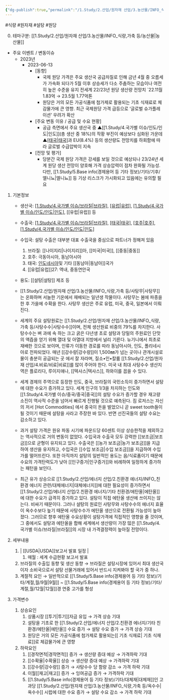 ```yaml
---
{"dg-publish":true,"permalink":"/1.Study/2.산업/원자재 산업/3.농산물/INFO_식량,가축 등/원당/","created":"2024-11-20T21:02:28.932+09:00","updated":"2025-06-26T15:34:34.253+09:00"}
---
```


#식량 #원자재 #설탕 #원당 

0. 테마구분: [[1.Study/2.산업/원자재 산업/3.농산물/INFO_식량,가축 등/농산물\|농산물]]


- 주요 이벤트 / 변동이슈
	- 2023년
		- 2023-06-13
			- [동향]
				- 국제 원당 가격은 주요 생산국 공급차질로 인해 금년 4월 중 오름세가 가속화 되다가  5월 이후 상승세가 다소 주춤하는 모습이나 여전히 높은 수준을 유지
					전세계 22/23년 원당 생산량 전망치 `22.11월 1.83억 → 23.5월 1.77억톤
				- 원당은 거의 모든 가공식품에 첨가제로 활용되는 기초 식재료로 체감물가에 큰 영향. 최근 국제원당 가격 급등으로 ‘글로벌 슈가플레이션’ 우려가 확산
			- [주요 변동 이유 / 공급 및 수요 현황]
				- 공급 측면에서 주요 생산국 중 ▲[[1.Study/4.국가별 이슈/인도/인도\|인도]](총 생산 중 18%)의 작황 부진이 예상보다 심화된 가운데 ▲[[태국\|태국]](6.2%)과 EU(8.4%) 등의 생산량도 전망치를 하회함에 따라 글로벌 수급압박이 지속  
			- [전망 및 평가] 
				- 당분간 국제 원당 가격은 강세를 보일 것으로 예상되나 23/24년 세계 원당  생산 전망이 양호해 가격 상승압력이 점차 완화될 가능성. 다만, [[1.Study/5.Base info(경제용어 등 기타 정보)/기타/기후/엘니뇨\|엘니뇨]] 등 기상 리스크가 가시화되고 있음에는 유의할 필요




1. 기본정보

	- 생산국: [[1.Study/4.국가별 이슈/브라질\|브라질]](20%), [[유럽\|유럽]](11%), [[1.Study/4.국가별 이슈/인도/인도\|인도]](16%), [[유럽\|유럽]] 등
	- 수출국: [[1.Study/4.국가별 이슈/브라질\|브라질]](41%), [[태국\|태국]](9%), [[호주\|호주]](8%), [[1.Study/4.국가별 이슈/인도/인도\|인도]](4%)
	- 수입국:  설탕 수출은 대부분 대표 수출국을 중심으로 파트너가 정해져 있음 
		1) 브라질: [[나이지리\|나이지리]]아, [[미국\|미국]], [[중동\|중동]] 
		2) 호주: 극동아시아, 동남아시아 
		3) 태국: [인도네시아](인도네시아)및 기타 [[동남아\|동남아]]국가 
		4) [[유럽\|유럽]]27: 역내, 중동연안국
	- 용도: [[설탕\|설탕]] 제조 등

	- [[1.Study/2.산업/원자재 산업/3.농산물/INFO_식량,가축 등/사탕무\|사탕무]]는 온화하며 서늘한 기온에서 재배되는 일년생 작물이다. 사탕무는 봄에 파종을 한 후 가을에 수확을 한다. 사탕무 생산은 주로 유럽, 미국, 중국, 일본에서 이뤄진다. 
	- 세계의 주요 설탕원료는 [[1.Study/2.산업/원자재 산업/3.농산물/INFO_식량,가축 등/사탕수수\|사탕수수]]이며, 전체 생산원료 비중의 79%를 차지한다. 사탕수수는 벼 과에 속 하는 크고 굵은 다년생 초로 설탕과 당밀의 주원료인 단맛의 액즙을 얻기 위해 열대 및 아열대 지방에서 널리 기른다. 뉴기니에서 최초로 재배한 것으로 보이며, 인류가 이동한 경로를 따라 동남아시아, 인도, 폴리네시아로 전파되었다. 매년 [[강수량\|강수량]]이 1,500㎜가 넘는 곳이나 관개시설로 물이 충분히 공급되는 곳 에서 잘 자라며, 질소•인•칼륨 [[1.Study/2.산업/원자재 산업/4.비료/비료\|비료]]를 많이 주어야 한다. 미국 내 최대 사탕수수 생산지역은 플로리다, 루이지애나, [[텍사스\|텍사스]], 하와이를 꼽을 수 있다. 
	- 세계 경제의 주역으로 등장한 인도, 중국, 브라질의 국민소득이 증가하면서 설탕에 대한 수요가 증가하고 있다. 세계 인구의 1/3을 차지하는 인도와 [[1.Study/4.국가별 이슈/중국/중국\|중국]]의 설탕 수요가 증가할 경우 재고량 소진이 역사적 수준을 넘어서 빠르게 진행될 것으로 예측된다. 짐 로저스는 자신의 저서 [Hot Commodities] 에서 중국이 돈을 벌었으니 곧 sweet tooth들이 될 것이기 때문에 설탕을 사라고 주장한 바 있다. 반면 선진국들의 설탕 수요는 감소하고 있다. 
	- 과거 설탕 가격은 원유 파동 시기에 파운드당 60센트 이상 상승한적을 제외하고는 역사적으로 거의 변동이 없었다. 수입국과 수출국 모두 강력한 [[보조금\|보조금]]으로 균형이 유지되고 있다. 수출국은 [[농가 보조금\|농가 보조금]]을 지급하여 생산을 유지하고, 수입국은 [[수입 보조금\|수입 보조금]]을 지급하여 수입가를 떨어뜨린다. 또한 아직까지 설탕의 일반적인 용도는 음/식료품이기 때문에 수요의 가격탄력도가 낮아 [[인구증가\|인구증가]]와 비례하여 일정하게 증가하는 패턴을 보인다. 
	- 최근 유가 상승으로 [[1.Study/2.산업/에너지 산업/2.친환경 에너지/INFO_친환경 에너지 관련/대체에너지\|대체에너지]]에 대한 필요성이 증가하면서 [[1.Study/2.산업/에너지 산업/2.친환경 에너지/기타 친환경/에탄올\|에탄올]]에 대한 수요가 급격히 증가하고 있다. 설탕이 직접 에탄올 생산에 쓰이지는 않는다. 비싸기 때문이다. 그러나 설탕의 원료인 사탕무와 사탕수수의 에너지 효율이 옥수수보다 높기 때문에 사탕수수가 에탄올 생산으로 전환될 가능성이 높아졌다. 그러므로 향후 에탄올 수요상황이 설탕가격에 직접적인 영향을 줄 것이며, 그 중에서도 설탕과 에탄올을 합해 세계에서 생산량이 가장 많은 [[1.Study/4.국가별 이슈/브라질\|브라질]]의 시장 내 가격결정력이 높아질 전망이다.



1. 세부내용
	1. | [[USDA\|USDA]]보고서 발표 일정 | 
		1. 매월 : 세계 수급현황 보고서 발표
	2. 브라질의 수출입 동향 및 생산 동향 → 브라질은 설탕시장에 있어서 최대 생산국이자 소비국으로서 설탕 선물거래에 있어서 반드시 지켜봐야 할 국가 중 하나. 
	3. 계절적 요인 → 일반적으로 [[1.Study/5.Base info(경제용어 등 기타 정보)/기타/계절,월/9월\|9월]] ~ [[1.Study/5.Base info(경제용어 등 기타 정보)/기타/계절,월/12월\|12월]]경 연중 고가를 형성



1. 가격변수
	1. 상승요인
		1. 상품시장 [[투기\|투기]]자금 유입 → 가격 상승 기대
		2. 설탕을 기초로 한 [[1.Study/2.산업/에너지 산업/2.친환경 에너지/기타 친환경/에탄올\|에탄올]] 수요 증가 → 설탕 수요 증가 → 가격 상승 기대
		3. 원당은 거의 모든 가공식품에 첨가제로 활용되는[[ 기초 식재료\| 기초 식재료]]로 체감물가에 큰 영향
	2. 하락요인
		1. [[경작면적\|경작면적]] 증가 → 생산량 증대 예상 → 가격하락 기대 
		2. [[수확율\|수확율]] 상승 → 생산량 증대 예상 → 가격하락 기대
		3. [[강수량\|강수량]] 증가 → 사탕수수 당 함량 감소 → 가격 하락 기대 
		4. 이월[[재고\|재고]] 증가 → 잉여공급 증가 → 가격하락 기대
		5. [[1.Study/5.Base info(경제용어 등 기타 정보)/기타/대체재\|대체재]]인 고과당 [[1.Study/2.산업/원자재 산업/3.농산물/INFO_식량,가축 등/옥수수\|옥수수]] 시럽에 대한 수요 증가 → 설탕 수요 감소 → 가격 하락 기대

